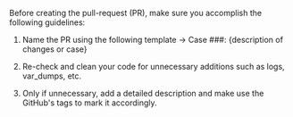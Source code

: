 Before creating the pull-request (PR), make sure you accomplish the following guidelines:

1. Name the PR using the following template -> Case ###: {description of changes or case}

2. Re-check and clean your code for unnecessary additions such as logs, var_dumps, etc.

3. Only if unnecessary, add a detailed description and make use the GitHub's tags to mark it accordingly.
